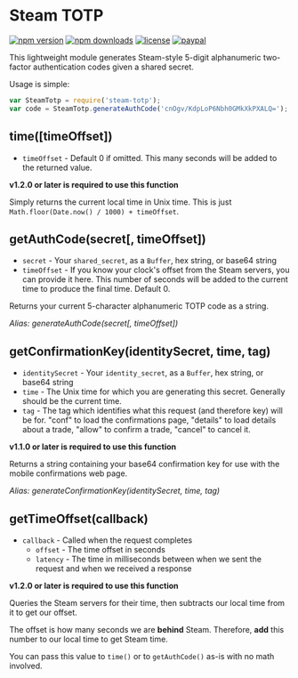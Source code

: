 # Steam TOTP
[![npm version](https://img.shields.io/npm/v/steam-totp.svg)](https://npmjs.com/package/steam-totp)
[![npm downloads](https://img.shields.io/npm/dm/steam-totp.svg)](https://npmjs.com/package/steam-totp)
[![license](https://img.shields.io/npm/l/steam-totp.svg)](https://github.com/DoctorMcKay/node-steam-totp/blob/master/LICENSE)
[![paypal](https://img.shields.io/badge/paypal-donate-yellow.svg)](https://www.paypal.com/cgi-bin/webscr?cmd=_donations&business=N36YVAT42CZ4G&item_name=node%2dsteam%2dtotp&currency_code=USD)

This lightweight module generates Steam-style 5-digit alphanumeric two-factor authentication codes given a shared secret.

Usage is simple:

```js
var SteamTotp = require('steam-totp');
var code = SteamTotp.generateAuthCode('cnOgv/KdpLoP6Nbh0GMkXkPXALQ=');
```

## time([timeOffset])
- `timeOffset` - Default 0 if omitted. This many seconds will be added to the returned value.

**v1.2.0 or later is required to use this function**

Simply returns the current local time in Unix time. This is just `Math.floor(Date.now() / 1000) + timeOffset`.

## getAuthCode(secret[, timeOffset])
- `secret` - Your `shared_secret`, as a `Buffer`, hex string, or base64 string
- `timeOffset` - If you know your clock's offset from the Steam servers, you can provide it here. This number of seconds will be added to the current time to produce the final time. Default 0.

Returns your current 5-character alphanumeric TOTP code as a string.

*Alias: generateAuthCode(secret[, timeOffset])*

## getConfirmationKey(identitySecret, time, tag)
- `identitySecret` - Your `identity_secret`, as a `Buffer`, hex string, or base64 string
- `time` - The Unix time for which you are generating this secret. Generally should be the current time.
- `tag` - The tag which identifies what this request (and therefore key) will be for. "conf" to load the confirmations page, "details" to load details about a trade, "allow" to confirm a trade, "cancel" to cancel it.

**v1.1.0 or later is required to use this function**

Returns a string containing your base64 confirmation key for use with the mobile confirmations web page.

*Alias: generateConfirmationKey(identitySecret, time, tag)*

## getTimeOffset(callback)
- `callback` - Called when the request completes
    - `offset` - The time offset in seconds
    - `latency` - The time in milliseconds between when we sent the request and when we received a response

**v1.2.0 or later is required to use this function**

Queries the Steam servers for their time, then subtracts our local time from it to get our offset.

The offset is how many seconds we are **behind** Steam. Therefore, **add** this number to our local time to get Steam time.

You can pass this value to `time()` or to `getAuthCode()` as-is with no math involved.
